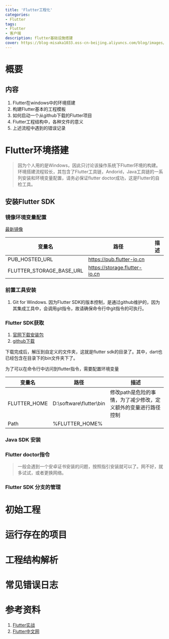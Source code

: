 ```yaml
---
title: 'Flutter工程化'
categories:
- Flutter
tags: 
- Flutter
- 客户端
description: flutter基础设施搭建
cover: https://blog-misaka1033.oss-cn-beijing.aliyuncs.com/blog/images/84188961_p0.webp
---
```


# 概要

## 内容

1. Flutter在windows中的环境搭建
2. 构建Flutter基本的工程模板
3. 如何启动一个从github下载的Flutter项目
4. Flutter工程结构中，各种文件的意义
5. 上述流程中遇到的错误记录

# Flutter环境搭建

> 因为个人用的是Windows，因此只讨论该操作系统下Flutter环境的构建。
> 环境搭建流程较长，其包含了Flutter工具链，Andorid，Java工具链的一系列安装和环境变量配置，请务必保证flutter doctor成功，这是Flutter的自检工具。

## 安装Flutter SDK

### 镜像环境变量配置

[最新镜像](https://flutter.io/community/china)

| 变量名                   | 路径                          | 描述 |
| ------------------------ | ----------------------------- | ---- |
| PUB_HOSTED_URL           | https://pub.flutter-io.cn     |      |
| FLUTTER_STORAGE_BASE_URL | https://storage.flutter-io.cn |      |

### 前置工具安装

1. Git for Windows. 因为Flutter SDK的版本控制，是通过github维护的，因为其集成工具中，会调用git指令，故请确保命令行中git指令的可执行。

### Flutter SDK获取

1. [官网下载安装包](https://flutter.dev/docs/development/tools/sdk/releases)
2. [github下载](https://github.com/flutter/flutter/releases)

下载完成后，解压到自定义的文件夹，这就是flutter sdk的目录了。其中，dart也已经包含在目录下的bin文件夹下了。

为了可以在命令行中访问到flutter指令，需要配置环境变量

| 变量名       | 路径                    | 描述                                                           |
| ------------ | ----------------------- | -------------------------------------------------------------- |
| FLUTTER_HOME | D:\software\flutter\bin | 修改path是危险的事情，为了减少修改，定义额外的变量进行路径控制 |
| Path         | %FLUTTER_HOME%          |                                                                |

### Java SDK 安装

### Flutter doctor指令

> 一般会遇到一个安卓证书安装的问题，按照指引安装就可以了。网不好，就多试试，或者更换网络。

### Flutter SDK 分支的管理

# 初始工程

# 运行存在的项目

# 工程结构解析

# 常见错误日志

# 参考资料

1. [Flutter实战](https://book.flutterchina.club/)
2. [Flutter中文网](https://flutterchina.club/get-started/install/)
